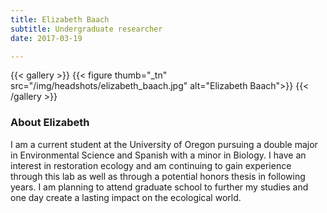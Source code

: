 ```yaml
---
title: Elizabeth Baach
subtitle: Undergraduate researcher
date: 2017-03-19

---
```


{{< gallery >}}
  {{< figure thumb="_tn" src="/img/headshots/elizabeth_baach.jpg" alt="Elizabeth Baach">}}
{{< /gallery >}}

<!--more-->
### About Elizabeth
I am a current student at the University of Oregon pursuing a double major in Environmental Science and Spanish with a minor in Biology. I have an interest in restoration ecology and am continuing to gain experience through this lab as well as through a potential honors thesis in following years. I am planning to attend graduate school to further my studies and one day create a lasting impact on the ecological world.

